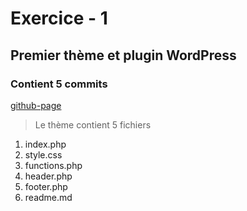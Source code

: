 # Exercice - 1
## Premier thème et plugin WordPress
### Contient 5 commits

[github-page](https://MedyZeus.github.io/31w-update/exer1)
> Le thème contient 5 fichiers
1. index.php
2. style.css
3. functions.php
4. header.php
5. footer.php
6. readme.md
